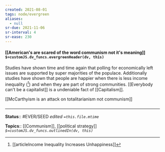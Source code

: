 ```yaml
---
created: 2021-08-01
tags: node/evergreen
aliases:
  - null
sr-due: 2021-11-06
sr-interval: 4
sr-ease: 230
---
```


#### [[American's are scared of the word communism not it's meaning]] `$=customJS.dv_funcs.evergreenHeader(dv, this)`

Studies have shown time and time again that polling for economically left issues are supported by super majorities of the populace. Additionally studies have shown that people are happier when there is less income inequality ([^1]) and when they are part of strong communities. [[Everybody can't be a capitalist]] is a undeniable fact of [[Capitalism]]. 

[[McCarthyism is an attack on totalitarianism not communism]]

### <hr class="footnote"/>

**Status**:: #EVER/SEED
*edited `=this.file.mtime`*

**Topics**:: [[Communism]], [[political strategy]]
*`$=customJS.dv_funcs.outlinedIn(dv, this)`*

[^1]: [[articleIncome Inequality Increases Unhappiness]]